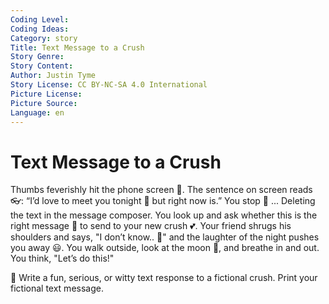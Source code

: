 ```yaml
---
Coding Level:
Coding Ideas:
Category: story
Title: Text Message to a Crush
Story Genre:
Story Content:
Author: Justin Tyme
Story License: CC BY-NC-SA 4.0 International 
Picture License:
Picture Source:
Language: en
---
```


# Text Message to a Crush

Thumbs feverishly hit the phone screen 📱. The sentence on screen reads 👓: “I’d
love to meet you tonight 🌃 but right now is.” You stop 🛑 ... Deleting the text
in the message composer. You look up and ask whether this is the right message
💌 to send to your new crush 💕. Your friend shrugs his shoulders and says, "I
don’t know.. 🤔" and the laughter of the night pushes you away 😃. You walk
outside, look at the moon 🌛, and breathe in and out. You think, "Let’s do
this!"

📝 Write a fun, serious, or witty text response to a fictional crush.
Print your fictional text message.
